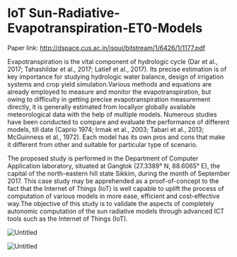 # IoT Sun-Radiative-Evapotranspiration-ET0-Models

Paper link: http://dspace.cus.ac.in/jspui/bitstream/1/6426/1/1177.pdf

Evapotranspiration is the vital component of hydrologic cycle (Dar et al., 2017; Tahashildar et al., 2017; Latief et al., 2017). Its precise estimation is of key importance for studying hydrologic water balance, design of irrigation systems and crop yield simulation.Various methods and equations are already employed to measure and monitor the evapotranspiration, but owing to difficulty in getting precise evapotranspiration measurement directly, it is generally estimated from locallyor globally available meteorological data with the help of multiple models. Numerous studies have been conducted to compare and evaluate the
performance of different models, till date (Caprio 1974; Irmak et al., 2003; Tabari et al., 2013; McGuinness et al., 1972). Each model has its own pros and cons that make it different from other and suitable for particular type of scenario.

The proposed study is performed in the Department of Computer Application laboratory, situated at Gangtok  (27.3389° N, 88.6065° E), the capital of the north-eastern hill state Sikkim, during the month of September 2017. This case study may be apprehended as a proof-of-concept to the fact that the Internet of Things (IoT) is well capable to uplift the process of computation of various models in more ease,  efficient and cost-effective way.The objective of this study 
is to validate the aspects of completely autonomic computation of the sun radiative models through advanced ICT tools such as the Internet of Things (IoT).

![Untitled](https://user-images.githubusercontent.com/1689639/162979116-da5ee285-cd19-4472-bb9a-381d66cb721c.png)

![Untitled](https://user-images.githubusercontent.com/1689639/162979392-c39fbc63-2612-40d4-9d71-c3ad115559a3.png)
